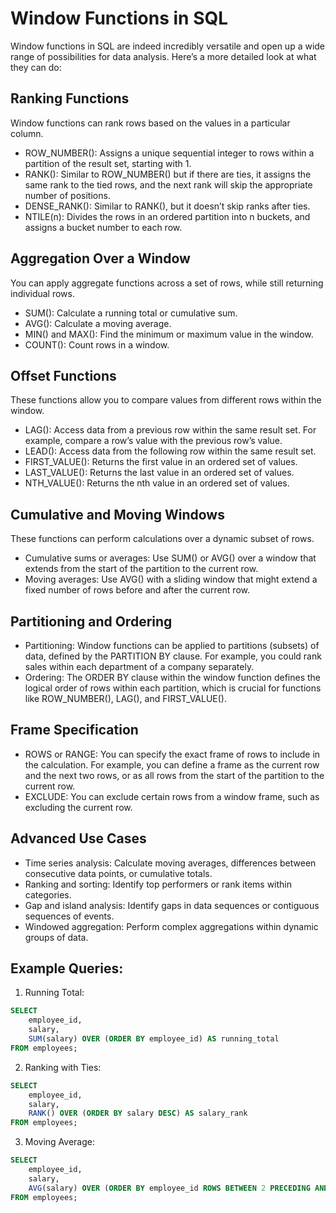# Window Functions in SQL

Window functions in SQL are indeed incredibly versatile and open up a wide range of possibilities for data analysis. Here’s a more detailed look at what they can do:

## Ranking Functions

Window functions can rank rows based on the values in a particular column.

- ROW_NUMBER(): Assigns a unique sequential integer to rows within a partition of the result set, starting with 1.
- RANK(): Similar to ROW_NUMBER() but if there are ties, it assigns the same rank to the tied rows, and the next rank will skip the appropriate number of positions.
- DENSE_RANK(): Similar to RANK(), but it doesn’t skip ranks after ties.
- NTILE(n): Divides the rows in an ordered partition into n buckets, and assigns a bucket number to each row.

## Aggregation Over a Window

You can apply aggregate functions across a set of rows, while still returning individual rows.

- SUM(): Calculate a running total or cumulative sum.
- AVG(): Calculate a moving average.
- MIN() and MAX(): Find the minimum or maximum value in the window.
- COUNT(): Count rows in a window.

## Offset Functions

These functions allow you to compare values from different rows within the window.

- LAG(): Access data from a previous row within the same result set. For example, compare a row’s value with the previous row’s value.
- LEAD(): Access data from the following row within the same result set.
- FIRST_VALUE(): Returns the first value in an ordered set of values.
- LAST_VALUE(): Returns the last value in an ordered set of values.
- NTH_VALUE(): Returns the nth value in an ordered set of values.

## Cumulative and Moving Windows

These functions can perform calculations over a dynamic subset of rows.

- Cumulative sums or averages: Use SUM() or AVG() over a window that extends from the start of the partition to the current row.
- Moving averages: Use AVG() with a sliding window that might extend a fixed number of rows before and after the current row.

## Partitioning and Ordering

- Partitioning: Window functions can be applied to partitions (subsets) of data, defined by the PARTITION BY clause. For example, you could rank sales within each department of a company separately.
- Ordering: The ORDER BY clause within the window function defines the logical order of rows within each partition, which is crucial for functions like ROW_NUMBER(), LAG(), and FIRST_VALUE().

## Frame Specification

- ROWS or RANGE: You can specify the exact frame of rows to include in the calculation. For example, you can define a frame as the current row and the next two rows, or as all rows from the start of the partition to the current row.
- EXCLUDE: You can exclude certain rows from a window frame, such as excluding the current row.

## Advanced Use Cases

- Time series analysis: Calculate moving averages, differences between consecutive data points, or cumulative totals.
- Ranking and sorting: Identify top performers or rank items within categories.
- Gap and island analysis: Identify gaps in data sequences or contiguous sequences of events.
- Windowed aggregation: Perform complex aggregations within dynamic groups of data.

## **Example Queries:**

1. Running Total:
```sql
SELECT 
    employee_id, 
    salary, 
    SUM(salary) OVER (ORDER BY employee_id) AS running_total
FROM employees;
```

2. Ranking with Ties:
```sql
SELECT 
    employee_id, 
    salary, 
    RANK() OVER (ORDER BY salary DESC) AS salary_rank
FROM employees;
```

3. Moving Average:
```sql
SELECT 
    employee_id, 
    salary, 
    AVG(salary) OVER (ORDER BY employee_id ROWS BETWEEN 2 PRECEDING AND CURRENT ROW) AS moving_avg
FROM employees;
```
